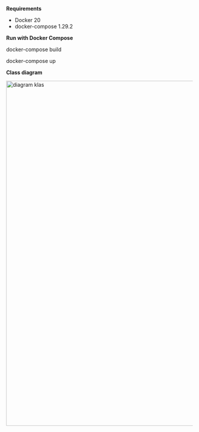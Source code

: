 **Requirements**

- Docker 20
- docker-compose 1.29.2


**Run with Docker Compose**

 docker-compose build
 
 docker-compose up   


**Class diagram**

<img width="929" alt="diagram klas" src="https://github.com/w757/Projektowanie-aplikacji-internetowych/assets/62116060/dcbffdc1-c429-4462-b50c-d71fcfc15eff">
